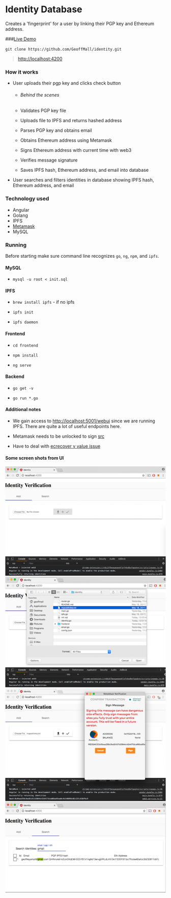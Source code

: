# Identity Database

Creates a 'fingerprint' for a user by linking their PGP key and Ethereum address.

###[Live Demo](http://54.67.117.89/)


`git clone https://github.com/GeoffMall/identity.git`

> [http://localhost:4200](http://localhost:4200)

### How it works

*   User uploads their pgp key and clicks check button

    *   ###### Behind the scenes
    
    *   Validates PGP key file
    *   Uploads file to IPFS and returns hashed address
    *   Parses PGP key and obtains email
    *   Obtains Ethereum address using Metamask
    *   Signs Ethereum address with current time with web3
    *   Verifies message signature
    *   Saves IPFS hash, Ethereum address, and email into database
    
*   User searches and filters identities in database showing IPFS hash, Ethereum address, and email

### Technology used

*   Angular
*   Golang
*   IPFS
*   [Metamask](https://metamask.io/)
*   MySQL

### Running

Before starting make sure command line recognizes `go`, `ng`, `npm`, and `ipfs`.

#### MySQL

*   `mysql -u root < init.sql`

#### IPFS

*   `brew install ipfs`  - if no ipfs
    
*   `ipfs init`
    
*   `ipfs daemon`

#### Frontend

*   `cd frontend`

*   `npm install`

*   `ng serve`

#### Backend

*   `go get -v`

*   `go run *.go`

#### Additional notes

*   We gain access to [http://localhost:5001/webui](http://localhost:5001/webui) since we are running IPFS. 
There are quite a lot of useful endpoints here.

*   Metamask needs to be unlocked to sign [src](https://github.com/ethereum/wiki/wiki/JavaScript-API#web3ethsign)

*   Have to deal with [ecrecover v value issue](https://github.com/ethereum/wiki/wiki/JavaScript-API#returns-45_)

#### Some screen shots from UI

![Image 1](./frontend/src/assets/img/pic1.png)
![Image 2](./frontend/src/assets/img/pic2.png)
![Image 3](./frontend/src/assets/img/pic3.png)
![Image 4](./frontend/src/assets/img/pic4.png)